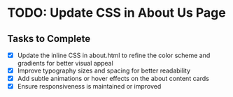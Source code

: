 # TODO: Update CSS in About Us Page

## Tasks to Complete
- [x] Update the inline CSS in about.html to refine the color scheme and gradients for better visual appeal
- [x] Improve typography sizes and spacing for better readability
- [x] Add subtle animations or hover effects on the about content cards
- [x] Ensure responsiveness is maintained or improved
